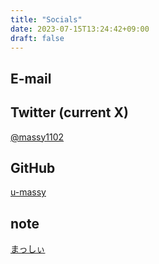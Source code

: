 ```yaml
---
title: "Socials"
date: 2023-07-15T13:24:42+09:00
draft: false
---
```


## E-mail

<script type="text/javascript">
function converter(M){
var str="", str_as="";
for(var i=0;i<M.length;i++){
str_as = M.charCodeAt(i);
str += String.fromCharCode(str_as + 1);
}
return str;
}
var ad = converter(String.fromCharCode(116,114,103,104,63,50,45,48,51,48)+String.fromCharCode(52,56,45,105,111));
document.write("<a href=\"mai"+"lto:"+ad+"\">"+ad+"<\/a>");
</script>

## Twitter (current X)
<i class="bi-alarm" style="font-size: 2rem; color: cornflowerblue;"></i>[@massy1102](https://x.com/massy1102)

## GitHub
[u-massy](https://github.com/u-massy)

## note
[まっしぃ](https://note.com/massy1102)